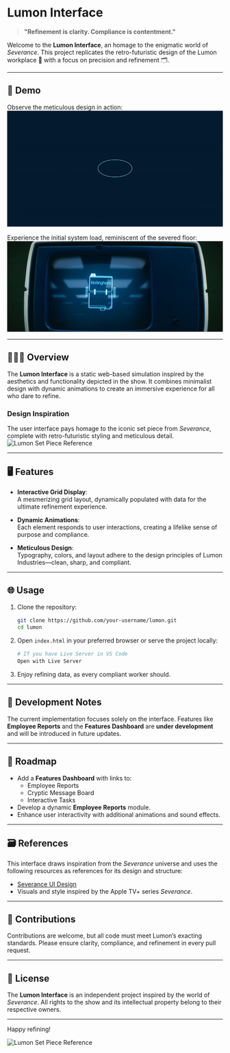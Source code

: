# Lumon Interface 

> **"Refinement is clarity. Compliance is contentment."**

Welcome to the **Lumon Interface**, an homage to the enigmatic world of *Severance*. This project replicates the retro-futuristic design of the Lumon workplace 👔 with a focus on precision and refinement 🗂️.

---

## 🔢 **Demo** 

Observe the meticulous design in action:  
<img src="img/lumon-demo-1.gif" alt="Lumon Interface Demo" width="600">

Experience the initial system load, reminiscent of the severed floor:  
![Opening Screen](img/show_open_screen.gif)

---

## 👩🏻‍💻 **Overview**

The **Lumon Interface** is a static web-based simulation inspired by the aesthetics and functionality depicted in the show. It combines minimalist design with dynamic animations to create an immersive experience for all who dare to refine.

### **Design Inspiration**
The user interface pays homage to the iconic set piece from *Severance*, complete with retro-futuristic styling and meticulous detail.  
<img src="https://i.sstatic.net/6HOxY.jpg" alt="Lumon Set Piece Reference" width="600">

---

## 🖥️ **Features**

- **Interactive Grid Display**:  
  A mesmerizing grid layout, dynamically populated with data for the ultimate refinement experience.

- **Dynamic Animations**:  
  Each element responds to user interactions, creating a lifelike sense of purpose and compliance.

- **Meticulous Design**:  
  Typography, colors, and layout adhere to the design principles of Lumon Industries—clean, sharp, and compliant.

---

## 🌐 **Usage**

1. Clone the repository:
   ```bash
   git clone https://github.com/your-username/lumon.git
   cd lumon
   ```

2. Open `index.html` in your preferred browser or serve the project locally:
   ```bash
   # If you have Live Server in VS Code
   Open with Live Server
   ```

3. Enjoy refining data, as every compliant worker should.

---

## 📝 **Development Notes**

The current implementation focuses solely on the interface. Features like **Employee Reports** and the **Features Dashboard** are **under development** and will be introduced in future updates.

---

## 🚀 **Roadmap**

- Add a **Features Dashboard** with links to:
  - Employee Reports
  - Cryptic Message Board
  - Interactive Tasks
- Develop a dynamic **Employee Reports** module.
- Enhance user interactivity with additional animations and sound effects.

---

## 🗃️ **References**

This interface draws inspiration from the *Severance* universe and uses the following resources as references for its design and structure:
- [Severance UI Design](https://www.hudsandguis.com/home/2022/severance)
- Visuals and style inspired by the Apple TV+ series *Severance*.

---

## 🤝 **Contributions**

Contributions are welcome, but all code must meet Lumon’s exacting standards. Please ensure clarity, compliance, and refinement in every pull request.

---

## 📄 **License**

The **Lumon Interface** is an independent project inspired by the world of *Severance*. All rights to the show and its intellectual property belong to their respective owners.

---

Happy refining!

<img src="https://media.tenor.com/hFeyZCR_srYAAAAM/severance-dance.gif" alt="Lumon Set Piece Reference" width="110">
